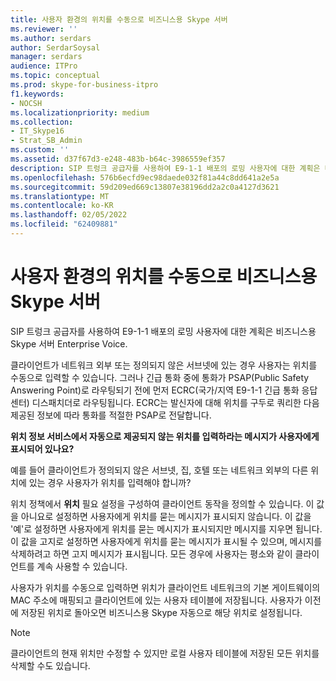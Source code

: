 ```yaml
---
title: 사용자 환경의 위치를 수동으로 비즈니스용 Skype 서버
ms.reviewer: ''
ms.author: serdars
author: SerdarSoysal
manager: serdars
audience: ITPro
ms.topic: conceptual
ms.prod: skype-for-business-itpro
f1.keywords:
- NOCSH
ms.localizationpriority: medium
ms.collection:
- IT_Skype16
- Strat_SB_Admin
ms.custom: ''
ms.assetid: d37f67d3-e248-483b-b64c-3986559ef357
description: SIP 트렁크 공급자를 사용하여 E9-1-1 배포의 로밍 사용자에 대한 계획은 비즈니스용 Skype 서버 Enterprise Voice.
ms.openlocfilehash: 576b6ecfd9ec98daede032f81a44c8dd641a2e5a
ms.sourcegitcommit: 59d209ed669c13807e38196dd2a2c0a4127d3621
ms.translationtype: MT
ms.contentlocale: ko-KR
ms.lasthandoff: 02/05/2022
ms.locfileid: "62409881"
---
```

# <a name="define-the-user-experience-for-manually-acquiring-a-location-in-skype-for-business-server"></a>사용자 환경의 위치를 수동으로 비즈니스용 Skype 서버
 
SIP 트렁크 공급자를 사용하여 E9-1-1 배포의 로밍 사용자에 대한 계획은 비즈니스용 Skype 서버 Enterprise Voice.
  
클라이언트가 네트워크 외부 또는 정의되지 않은 서브넷에 있는 경우 사용자는 위치를 수동으로 입력할 수 있습니다. 그러나 긴급 통화 중에 통화가 PSAP(Public Safety Answering Point)로 라우팅되기 전에 먼저 ECRC(국가/지역 E9-1-1 긴급 통화 응답 센터) 디스패치더로 라우팅됩니다. ECRC는 발신자에 대해 위치를 구두로 쿼리한 다음 제공된 정보에 따라 통화를 적절한 PSAP로 전달합니다. 
  
**위치 정보 서비스에서 자동으로 제공되지 않는 위치를 입력하라는 메시지가 사용자에게 표시되어 있나요?**
  
예를 들어 클라이언트가 정의되지 않은 서브넷, 집, 호텔 또는 네트워크 외부의 다른 위치에 있는 경우 사용자가 위치를 입력해야 합니까?
    
위치 정책에서 **위치** 필요 설정을 구성하여 클라이언트 동작을 정의할 수 있습니다. 이 값을 아니요로 설정하면 사용자에게 위치를 묻는 메시지가 표시되지 않습니다. 이 값을 '예'로 설정하면 사용자에게 위치를 묻는 메시지가 표시되지만 메시지를 지우면 됩니다. 이 값을 고지로 설정하면 사용자에게 위치를 묻는 메시지가 표시될 수 있으며, 메시지를 삭제하려고 하면 고지 메시지가 표시됩니다. 모든 경우에 사용자는 평소와 같이 클라이언트를 계속 사용할 수 있습니다.
    
사용자가 위치를 수동으로 입력하면 위치가 클라이언트 네트워크의 기본 게이트웨이의 MAC 주소에 매핑되고 클라이언트에 있는 사용자 테이블에 저장됩니다. 사용자가 이전에 저장된 위치로 돌아오면 비즈니스용 Skype 자동으로 해당 위치로 설정됩니다. 
  
> [!NOTE]
> 클라이언트의 현재 위치만 수정할 수 있지만 로컬 사용자 테이블에 저장된 모든 위치를 삭제할 수도 있습니다. 
  

